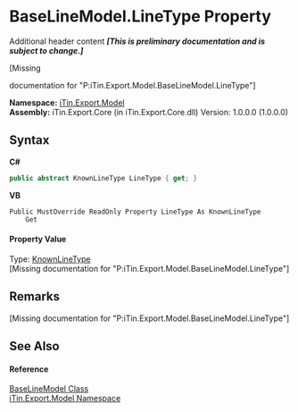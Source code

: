 # BaseLineModel.LineType Property 
Additional header content _**\[This is preliminary documentation and is subject to change.\]**_

\[Missing <summary> documentation for "P:iTin.Export.Model.BaseLineModel.LineType"\]

**Namespace:**&nbsp;<a href="ef57ffcc-e95e-b212-5a46-9aa6f5a3511f">iTin.Export.Model</a><br />**Assembly:**&nbsp;iTin.Export.Core (in iTin.Export.Core.dll) Version: 1.0.0.0 (1.0.0.0)

## Syntax

**C#**<br />
``` C#
public abstract KnownLineType LineType { get; }
```

**VB**<br />
``` VB
Public MustOverride ReadOnly Property LineType As KnownLineType
	Get
```


#### Property Value
Type: <a href="49a6979c-f5e7-26e0-9b9c-dbaf8d9d7659">KnownLineType</a><br />\[Missing <value> documentation for "P:iTin.Export.Model.BaseLineModel.LineType"\]

## Remarks
\[Missing <remarks> documentation for "P:iTin.Export.Model.BaseLineModel.LineType"\]

## See Also


#### Reference
<a href="fecd9f8c-aa83-94f7-06af-60e921729e85">BaseLineModel Class</a><br /><a href="ef57ffcc-e95e-b212-5a46-9aa6f5a3511f">iTin.Export.Model Namespace</a><br />